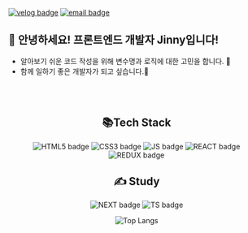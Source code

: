 [![velog badge](https://img.shields.io/badge/velog-20C997.svg?&style=flat-square&logo=velog&logoColor=white)](https://velog.io/@ybj1227)
[![email badge](https://img.shields.io/badge/Gmail-EA4335?&style=flat-square&logo=naver&logoColor=white)](mailto:byjin98@gmail.com)


## 🐯 안녕하세요! 프론트엔드 개발자 Jinny입니다!
- 알아보기 쉬운 코드 작성을 위해 변수명과 로직에 대한 고민을 합니다. 🤔
- 함께 일하기 좋은 개발자가 되고 싶습니다.🥴

<br/>
<br/>

<h2 align="center">📚Tech Stack</h2>

<div align="center">

![HTML5 badge](https://img.shields.io/badge/HTML5-E34F26?style=flat-square&logo=HTML5&logoColor=white)
![CSS3 badge](https://img.shields.io/badge/CSS3-1572B6?style=flat-square&logo=CSS3&logoColor=white)
![JS badge](https://img.shields.io/badge/JAVASCRIPT-F7DF1E?style=flat-square&logo=JavaScript&logoColor=white)
![REACT badge](https://img.shields.io/badge/REACT-61DAFB?style=flat-square&logo=React&logoColor=white)
![REDUX badge](https://img.shields.io/badge/REDUX-764ABC?style=flat-square&logo=Redux&logoColor=white)

</div>


<h2 align="center">✍️ Study </h2>
<div align="center">

![NEXT badge](https://img.shields.io/badge/Next.js-000000?style=flat-square&logo=Next.js&logoColor=white)
![TS badge](https://img.shields.io/badge/TYPESCRIPT-3178C6?style=flat-square&logo=TypeScript&logoColor=white)

</div>


<div align="center">

![Top Langs](https://github-readme-stats.vercel.app/api/top-langs/?username=ByJin98&layout=compact)


</div>




